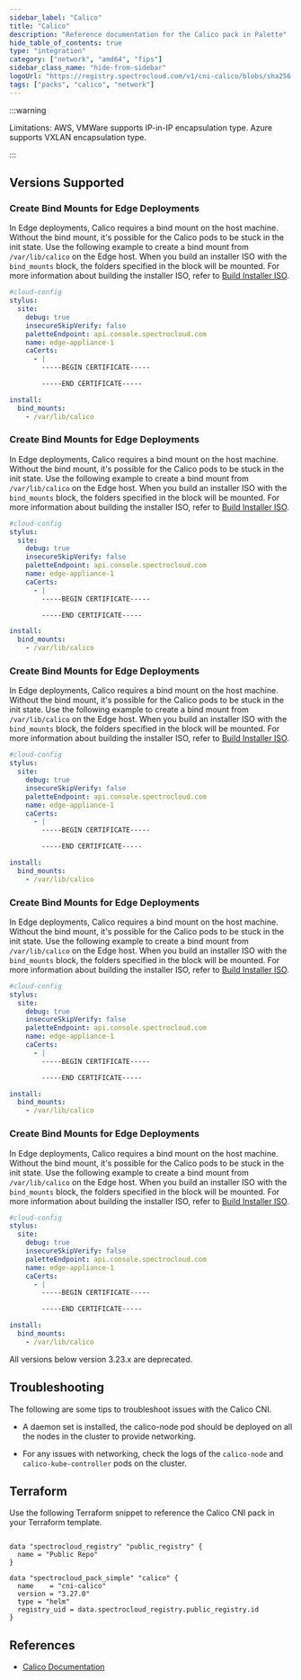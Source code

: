 ```yaml
---
sidebar_label: "Calico"
title: "Calico"
description: "Reference documentation for the Calico pack in Palette"
hide_table_of_contents: true
type: "integration"
category: ["network", "amd64", "fips"]
sidebar_class_name: "hide-from-sidebar"
logoUrl: "https://registry.spectrocloud.com/v1/cni-calico/blobs/sha256:9a08103ccd797857a81b6ce55fa4f84a48bcb2bddfc7a4ff27878819c87e1e30?type=image.webp"
tags: ["packs", "calico", "network"]
---
```


:::warning

Limitations: AWS, VMWare supports IP-in-IP encapsulation type. Azure supports VXLAN encapsulation type.

:::

## Versions Supported

<Tabs queryString="parent">

<TabItem label="3.27.x" value="3.27.x">

### Create Bind Mounts for Edge Deployments

In Edge deployments, Calico requires a bind mount on the host machine. Without the bind mount, it's possible for the
Calico pods to be stuck in the init state. Use the following example to create a bind mount from `/var/lib/calico` on
the Edge host. When you build an installer ISO with the `bind_mounts` block, the folders specified in the block will be
mounted. For more information about building the installer ISO, refer to
[Build Installer ISO](../clusters/edge/edgeforge-workflow/palette-canvos/build-installer-iso.md).

```yaml
#cloud-config
stylus:
  site:
    debug: true
    insecureSkipVerify: false
    paletteEndpoint: api.console.spectrocloud.com
    name: edge-appliance-1
    caCerts:
      - |
        -----BEGIN CERTIFICATE-----

        -----END CERTIFICATE-----

install:
  bind_mounts:
    - /var/lib/calico
```

</TabItem>

<TabItem label="3.26.x" value="3.26.x">

### Create Bind Mounts for Edge Deployments

In Edge deployments, Calico requires a bind mount on the host machine. Without the bind mount, it's possible for the
Calico pods to be stuck in the init state. Use the following example to create a bind mount from `/var/lib/calico` on
the Edge host. When you build an installer ISO with the `bind_mounts` block, the folders specified in the block will be
mounted. For more information about building the installer ISO, refer to
[Build Installer ISO](../clusters/edge/edgeforge-workflow/palette-canvos/build-installer-iso.md).

```yaml
#cloud-config
stylus:
  site:
    debug: true
    insecureSkipVerify: false
    paletteEndpoint: api.console.spectrocloud.com
    name: edge-appliance-1
    caCerts:
      - |
        -----BEGIN CERTIFICATE-----

        -----END CERTIFICATE-----

install:
  bind_mounts:
    - /var/lib/calico
```

</TabItem>
<TabItem label="3.25.x" value="3.25.x">

### Create Bind Mounts for Edge Deployments

In Edge deployments, Calico requires a bind mount on the host machine. Without the bind mount, it's possible for the
Calico pods to be stuck in the init state. Use the following example to create a bind mount from `/var/lib/calico` on
the Edge host. When you build an installer ISO with the `bind_mounts` block, the folders specified in the block will be
mounted. For more information about building the installer ISO, refer to
[Build Installer ISO](../clusters/edge/edgeforge-workflow/palette-canvos/build-installer-iso.md).

```yaml
#cloud-config
stylus:
  site:
    debug: true
    insecureSkipVerify: false
    paletteEndpoint: api.console.spectrocloud.com
    name: edge-appliance-1
    caCerts:
      - |
        -----BEGIN CERTIFICATE-----

        -----END CERTIFICATE-----

install:
  bind_mounts:
    - /var/lib/calico
```

</TabItem>

<TabItem label="3.24.x" value="3.24.x">

### Create Bind Mounts for Edge Deployments

In Edge deployments, Calico requires a bind mount on the host machine. Without the bind mount, it's possible for the
Calico pods to be stuck in the init state. Use the following example to create a bind mount from `/var/lib/calico` on
the Edge host. When you build an installer ISO with the `bind_mounts` block, the folders specified in the block will be
mounted. For more information about building the installer ISO, refer to
[Build Installer ISO](../clusters/edge/edgeforge-workflow/palette-canvos/build-installer-iso.md).

```yaml
#cloud-config
stylus:
  site:
    debug: true
    insecureSkipVerify: false
    paletteEndpoint: api.console.spectrocloud.com
    name: edge-appliance-1
    caCerts:
      - |
        -----BEGIN CERTIFICATE-----

        -----END CERTIFICATE-----

install:
  bind_mounts:
    - /var/lib/calico
```

</TabItem>

<TabItem label="3.23.x" value="3.23.x">

### Create Bind Mounts for Edge Deployments

In Edge deployments, Calico requires a bind mount on the host machine. Without the bind mount, it's possible for the
Calico pods to be stuck in the init state. Use the following example to create a bind mount from `/var/lib/calico` on
the Edge host. When you build an installer ISO with the `bind_mounts` block, the folders specified in the block will be
mounted. For more information about building the installer ISO, refer to
[Build Installer ISO](../clusters/edge/edgeforge-workflow/palette-canvos/build-installer-iso.md).

```yaml {14-16}
#cloud-config
stylus:
  site:
    debug: true
    insecureSkipVerify: false
    paletteEndpoint: api.console.spectrocloud.com
    name: edge-appliance-1
    caCerts:
      - |
        -----BEGIN CERTIFICATE-----

        -----END CERTIFICATE-----

install:
  bind_mounts:
    - /var/lib/calico
```

</TabItem>

<TabItem label="Deprecated" value="deprecated">

All versions below version 3.23.x are deprecated.

</TabItem>

</Tabs>

## Troubleshooting

The following are some tips to troubleshoot issues with the Calico CNI.

- A daemon set is installed, the calico-node pod should be deployed on all the nodes in the cluster to provide
  networking.

- For any issues with networking, check the logs of the `calico-node` and `calico-kube-controller` pods on the cluster.

## Terraform

Use the following Terraform snippet to reference the Calico CNI pack in your Terraform template.

```hcl

data "spectrocloud_registry" "public_registry" {
  name = "Public Repo"
}

data "spectrocloud_pack_simple" "calico" {
  name    = "cni-calico"
  version = "3.27.0"
  type = "helm"
  registry_uid = data.spectrocloud_registry.public_registry.id
}
```

## References

- [Calico Documentation](https://docs.tigera.io/calico/latest/reference)
